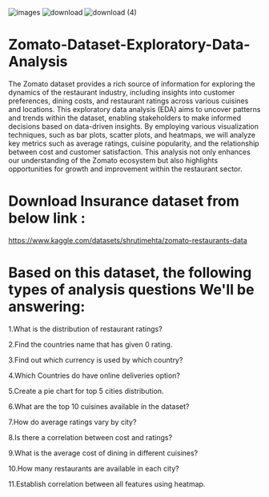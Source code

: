 ![images](https://github.com/user-attachments/assets/f3059974-860e-4e6d-894c-c219a84987d1)
![download](https://github.com/user-attachments/assets/33cbec5e-c156-44d3-8efd-ae450d82a1b2)
![download (4)](https://github.com/user-attachments/assets/205ecbbc-a338-4542-9ca8-17921cd06763)

# Zomato-Dataset-Exploratory-Data-Analysis

The Zomato dataset provides a rich source of information for exploring the dynamics of the restaurant industry, including insights into customer preferences, dining costs, and restaurant ratings across various cuisines and locations. This exploratory data analysis (EDA) aims to uncover patterns and trends within the dataset, enabling stakeholders to make informed decisions based on data-driven insights. By employing various visualization techniques, such as bar plots, scatter plots, and heatmaps, we will analyze key metrics such as average ratings, cuisine popularity, and the relationship between cost and customer satisfaction. This analysis not only enhances our understanding of the Zomato ecosystem but also highlights opportunities for growth and improvement within the restaurant sector.

# Download Insurance dataset from below link :
https://www.kaggle.com/datasets/shrutimehta/zomato-restaurants-data

# Based on this dataset, the following types of analysis questions We'll be answering:

1.What is the distribution of restaurant ratings?

2.Find the countries name that has given 0 rating.

3.Find out which currency is used by which country?

4.Which Countries do have online deliveries option?

5.Create a pie chart for top 5 cities distribution.

6.What are the top 10 cuisines available in the dataset?

7.How do average ratings vary by city?

8.Is there a correlation between cost and ratings?

9.What is the average cost of dining in different cuisines?

10.How many restaurants are available in each city?

11.Establish correlation between all features using heatmap.

